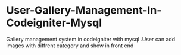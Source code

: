 # User-Gallery-Management-In-Codeigniter-Mysql
Gallery management system in codeigniter with mysql .User can add images with diffrent category and show in front end
